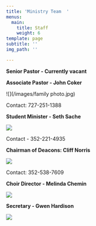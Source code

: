 ```yaml
---
title: 'Ministry Team  '
menus:
  main:
    title: Staff
    weight: 6
template: page
subtitle: ''
img_path: ''

---
```

**Senior Pastor - Currently vacant**

**Associate Pastor - John Coker**

![](/images/family photo.jpg)

Contact: 727-251-1388

**Student Minister - Seth Sache**

![](/images/seth.jpg)

Contact - 352-221-4935

**Chairman of Deacons: Cliff Norris**

![](/images/cliff.jpeg)

Contact: 352-538-7609

**Choir Director - Melinda Chemin**

![](/images/screen-shot-2020-06-20-at-8-36-48-pm.png)

**Secretary - Gwen Hardison**

![](/images/gwen.jpeg)